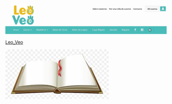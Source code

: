 ![Lees?](img/LeoLeojpg.jpg)

[Leo_Veo](https://www.leoveo.es/es/busqueda/listaLibros.php?tipoBus=full&palabrasBusqueda=probabilidad&boton=Buscar)


![Llibres](/docs/imagenes/llibre.jpg)